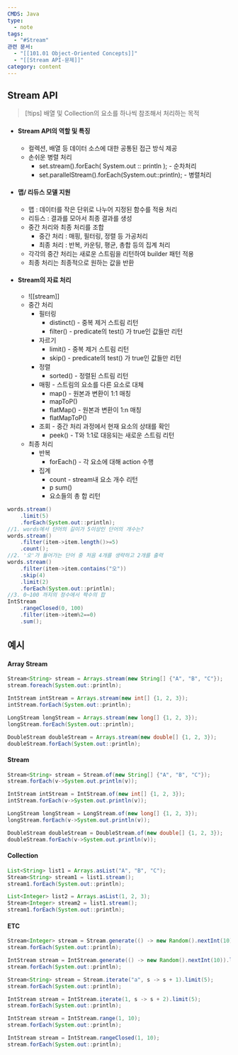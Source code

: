```yaml
---
CMDS: Java
type:
  - note
tags:
  - "#Stream"
관련 문서:
  - "[[101.01 Object-Oriented Concepts]]"
  - "[[Stream API-문제]]"
category: content
---
```

## Stream API
>[!tips]
>배열 및 Collection의 요소를 하나씩 참조해서 처리하는 목적

- #### Stream API의 역할 및 특징
	- 컬렉션, 배열 등 데이터 소스에 대한 공통된 접근 방식 제공
	- 손쉬운 병렬 처리
		- set.stream().forEach\( System.out :: println \); - 순차처리
		- set.parallelStream().forEach\(System.out::println\); - 병렬처리
- #### 맵/ 리듀스 모델 지원
	- 맵 : 데이터를 작은 단위로 나누어 지정된 함수를 적용 처리
	- 리듀스 : 결과를 모아서 최종 결과를 생성
	- 중간 처리와 최종 처리를 조합
		- 중간 처리 : 매핑, 필터링, 정렬 등 가공처리
		- 최종 처리 : 반복, 카운팅, 평균, 총합 등의 집계 처리
	- 각각의 중간 처리는 새로운 스트림을 리턴하여 builder 패턴 적용
	- 최종 처리는 최종적으로 원하는 값을 반환
- #### Stream의 자료 처리
	- ![[stream]]
	- 중간 처리
		- 필터링
			- distinct() - 중복 제거 스트림 리턴
			- filter() - predicate의 test() 가 true인 값들만 리턴
		- 자르기
			- limit() - 중복 제거 스트림 리턴
			- skip() - predicate의 test() 가 true인 값들만 리턴
		- 정렬
			- sorted() - 정렬된 스트림 리턴
		- 매핑 - 스트림의 요소를 다른 요소로 대체
			- map() - 원본과 변환이 1:1 매칭
			- mapToP()
			- flatMap() - 원본과 변환이 1:n 매칭
			- flatMapToP()
		- 조회 - 중간 처리 과정에서 현재 요소의 상태를 확인
			- peek() - T와 1:1로 대응되는 새로운 스트림 리턴
	- 최종 처리
		- 반복
			- forEach() - 각 요소에 대해 action 수행
		- 집계
			- count - stream내 요소 개수 리턴
			- p sum()
			- 요소들의 총 합 리턴
```java
words.stream()
	.limit(5)
	.forEach(System.out::println);
//1. words에서 단어의 길이가 5이상인 단어의 개수는?
words.stream()
	.filter(item->item.length()>=5)
	.count();
//2. '오'가 들어가는 단어 중 처음 4개를 생략하고 2개를 출력
words.stream()
	.filter(item->item.contains("오"))
	.skip(4)
	.limit(2)
	.forEach(System.out::println);
//3. 0~100 까지의 정수에서 짝수의 합
IntStream
	.rangeClosed(0, 100)
	.filter(item->item%2==0)
	.sum();
```

## 예시
#### Array Stream
```java
Stream<String> stream = Arrays.stream(new String[] {"A", "B", "C"});
stream.foreach(System.out::println);

IntStream intStream = Arrays.stream(new int[] {1, 2, 3});
intStream.forEach(System.out::println);

LongStream longStream = Arrays.stream(new long[] {1, 2, 3});
longStream.forEach(System.out::println);

DoubleStream doubleStream = Arrays.stream(new double[] {1, 2, 3});
doubleStream.forEach(System.out::println);
```

#### Stream
```java
Stream<String> stream = Stream.of(new String[] {"A", "B", "C"});
stream.forEach(v->System.out.println(v));

IntStream intStream = IntStream.of(new int[] {1, 2, 3});
intStream.forEach(v->System.out.println(v));

LongStream longStream = LongStream.of(new long[] {1, 2, 3});
longStream.forEach(v->System.out.println(v));

DoubleStream doubleStream = DoubleStream.of(new double[] {1, 2, 3});
doubleStream.forEach(v->System.out.println(v));
```

#### Collection
```java
List<String> list1 = Arrays.asList("A", "B", "C");
Stream<String> stream1 = list1.stream();
stream1.forEach(System.out::println);

List<Integer> list2 = Arrays.asList(1, 2, 3);
Stream<Integer> stream2 = list1.stream();
stream1.forEach(System.out::println);
```

#### ETC
```java
Stream<Integer> stream = Stream.generate(() -> new Random().nextInt(10)).limit(5);
stream.forEach(System.out::println);

IntStream stream = IntStream.generate(() -> new Random().nextInt(10)).limit(5);
stream.forEach(System.out::println);

Stream<String> stream = Stream.iterate("a", s -> s + 1).limit(5);
stream.forEach(System.out::println);

IntStream stream = IntStream.iterate(1, s -> s + 2).limit(5);
stream.forEach(System.out::println);

IntStream stream = IntStream.range(1, 10);
stream.forEach(System.out::println);

IntStream stream = IntStream.rangeClosed(1, 10);
stream.forEach(System.out::println);
```
